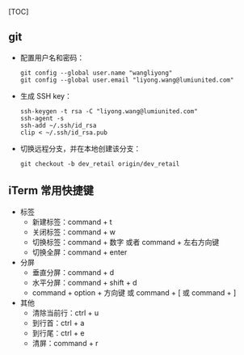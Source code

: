 [TOC]

## git
- 配置用户名和密码：
    
    ```
    git config --global user.name "wangliyong"
    git config --global user.email "liyong.wang@lumiunited.com"
    ```
- 生成 SSH key：

    ```
    ssh-keygen -t rsa -C "liyong.wang@lumiunited.com"
    ssh-agent -s
    ssh-add ~/.ssh/id_rsa
    clip < ~/.ssh/id_rsa.pub
    ```
- 切换远程分支，并在本地创建该分支：

    ```
    git checkout -b dev_retail origin/dev_retail
    ```

## iTerm 常用快捷键

- 标签
    - 新建标签：command + t
    - 关闭标签：command + w
    - 切换标签：command + 数字 或者 command + 左右方向键
    - 切换全屏：command + enter
- 分屏
    - 垂直分屏：command + d
    - 水平分屏：command + shift + d
    - command + option + 方向键 或 command + [ 或 command + ]
- 其他
    - 清除当前行：ctrl + u
    - 到行首：ctrl + a
    - 到行尾：ctrl + e
    - 清屏：command + r


